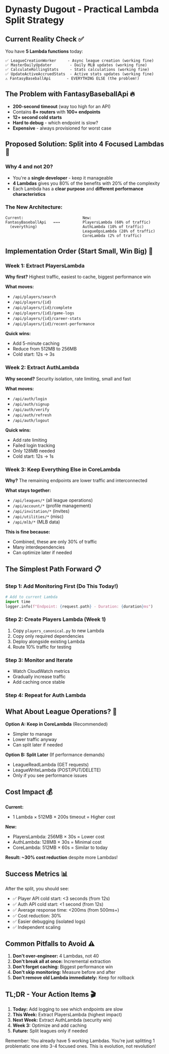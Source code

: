 # Dynasty Dugout - Practical Lambda Split Strategy

## Current Reality Check ✅
You have **5 Lambda functions** today:
```
✅ LeagueCreationWorker     - Async league creation (working fine)
✅ MasterDailyUpdater        - Daily MLB updates (working fine)  
✅ CalculateRollingStats     - Stats calculations (working fine)
✅ UpdateActiveAccruedStats  - Active stats updates (working fine)
⚠️ FantasyBaseballApi       - EVERYTHING ELSE (the problem!)
```

## The Problem with FantasyBaseballApi 🔥
- **200-second timeout** (way too high for an API)
- Contains **8+ routers** with **100+ endpoints**
- **12+ second cold starts** 
- **Hard to debug** - which endpoint is slow?
- **Expensive** - always provisioned for worst case

## Proposed Solution: Split into 4 Focused Lambdas 🎯

### Why 4 and not 20?
- You're a **single developer** - keep it manageable
- **4 Lambdas** gives you 80% of the benefits with 20% of the complexity
- Each Lambda has a **clear purpose** and **different performance characteristics**

### The New Architecture:
```
Current:                          New:
FantasyBaseballApi   →→→          PlayersLambda (60% of traffic)
  (everything)                    AuthLambda (10% of traffic)  
                                  LeagueOpsLambda (28% of traffic)
                                  CoreLambda (2% of traffic)
```

## Implementation Order (Start Small, Win Big) 🚀

### Week 1: Extract PlayersLambda
**Why first?** Highest traffic, easiest to cache, biggest performance win

**What moves:**
- `/api/players/search`
- `/api/players/{id}`
- `/api/players/{id}/complete`
- `/api/players/{id}/game-logs`
- `/api/players/{id}/career-stats`
- `/api/players/{id}/recent-performance`

**Quick wins:**
- Add 5-minute caching
- Reduce from 512MB to 256MB
- Cold start: 12s → 3s

### Week 2: Extract AuthLambda  
**Why second?** Security isolation, rate limiting, small and fast

**What moves:**
- `/api/auth/login`
- `/api/auth/signup`
- `/api/auth/verify`
- `/api/auth/refresh`
- `/api/auth/logout`

**Quick wins:**
- Add rate limiting
- Failed login tracking
- Only 128MB needed
- Cold start: 12s → 1s

### Week 3: Keep Everything Else in CoreLambda
**Why?** The remaining endpoints are lower traffic and interconnected

**What stays together:**
- `/api/leagues/*` (all league operations)
- `/api/account/*` (profile management)
- `/api/invitation/*` (invites)
- `/api/utilities/*` (misc)
- `/api/mlb/*` (MLB data)

**This is fine because:**
- Combined, these are only 30% of traffic
- Many interdependencies
- Can optimize later if needed

## The Simplest Path Forward 📋

### Step 1: Add Monitoring First (Do This Today!)
```python
# Add to current Lambda
import time
logger.info(f"Endpoint: {request.path} - Duration: {duration}ms")
```

### Step 2: Create Players Lambda (Week 1)
1. Copy `players_canonical.py` to new Lambda
2. Copy only required dependencies
3. Deploy alongside existing Lambda
4. Route 10% traffic for testing

### Step 3: Monitor and Iterate
- Watch CloudWatch metrics
- Gradually increase traffic
- Add caching once stable

### Step 4: Repeat for Auth Lambda

## What About League Operations? 🤔

**Option A: Keep in CoreLambda** (Recommended)
- Simpler to manage
- Lower traffic anyway
- Can split later if needed

**Option B: Split Later** (If performance demands)
- LeagueReadLambda (GET requests)
- LeagueWriteLambda (POST/PUT/DELETE)
- Only if you see performance issues

## Cost Impact 💰

**Current:**
- 1 Lambda × 512MB × 200s timeout = Higher cost

**New:**
- PlayersLambda: 256MB × 30s = Lower cost
- AuthLambda: 128MB × 30s = Minimal cost  
- CoreLambda: 512MB × 60s = Similar to today

**Result: ~30% cost reduction** despite more Lambdas!

## Success Metrics 📊

After the split, you should see:
- ✅ Player API cold start: <3 seconds (from 12s)
- ✅ Auth API cold start: <1 second (from 12s)
- ✅ Average response time: <200ms (from 500ms+)
- ✅ Cost reduction: 30%
- ✅ Easier debugging (isolated logs)
- ✅ Independent scaling

## Common Pitfalls to Avoid ⚠️

1. **Don't over-engineer:** 4 Lambdas, not 40
2. **Don't break all at once:** Incremental extraction
3. **Don't forget caching:** Biggest performance win
4. **Don't skip monitoring:** Measure before and after
5. **Don't remove old Lambda immediately:** Keep for rollback

## TL;DR - Your Action Items 🎬

1. **Today:** Add logging to see which endpoints are slow
2. **This Week:** Extract PlayersLambda (highest impact)
3. **Next Week:** Extract AuthLambda (security win)
4. **Week 3:** Optimize and add caching
5. **Future:** Split leagues only if needed

Remember: You already have 5 working Lambdas. You're just splitting 1 problematic one into 3-4 focused ones. This is evolution, not revolution!